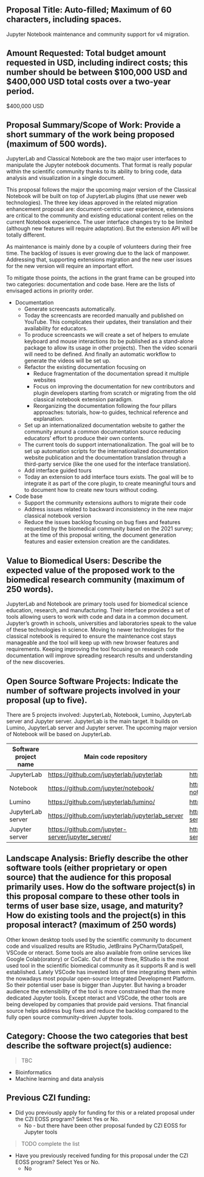 ## Proposal Title: Auto-filled; Maximum of 60 characters, including spaces.

Jupyter Notebook maintenance and community support for v4 migration.

## Amount Requested: Total budget amount requested in USD, including indirect costs; this number should be between $100,000 USD and $400,000 USD total costs over a two-year period.

$400,000 USD

## Proposal Summary/Scope of Work: Provide a short summary of the work being proposed (maximum of 500 words).

JupyterLab and Classical Notebook are the two major user interfaces to manipulate the Jupyter notebook documents. That format is really popular within the scientific community thanks to its ability to bring code, data analysis and visualization in a single document.

This proposal follows the major the upcoming major version of the Classical Notebook will be built on top of JupyterLab plugins (that use newer web technologies). The three key ideas approved in the related migration enhancement proposal are: document-centric user experience, extensions are critical to the community and existing educational content relies on the current Notebook experience. The user interface changes try to be limited (although new features will require adaptation). But the extension API will be totally different.

As maintenance is mainly done by a couple of volunteers during their free time. The backlog of issues is ever growing due to the lack of manpower. Addressing that, supporting extensions migration and the new user issues for the new version will require an important effort.

To mitigate those points, the actions in the grant frame can be grouped into two categories: documentation and code base. Here are the lists of envisaged actions in priority order.

- Documentation
  - Generate screencasts automatically.
  - Today the screencasts are recorded manually and published on YouTube. This complicates their updates, their translation and their availability for educators.
  - To produce screencasts we will create a set of helpers to emulate keyboard and mouse interactions (to be published as a stand-alone package to allow its usage in other projects). Then the video scenarii will need to be defined. And finally an automatic workflow to generate the videos will be set up.
  - Refactor the existing documentation focusing on
    - Reduce fragmentation of the documentation spread it multiple websites
    - Focus on improving the documentation for new contributors and plugin developers starting from scratch or migrating from the old classical notebook extension paradigm.
    - Reorganizing the documentation following the four pillars approaches: tutorials, how-to guides, technical reference and explanation.
  - Set up an internationalized documentation website to gather the community around a common documentation source reducing educators' effort to produce their own contents.
  - The current tools do support internationalization. The goal will be to set up automation scripts for the internationalized documentation website publication and the documentation translation through a third-party service (like the one used for the interface translation).
  - Add interface guided tours
  - Today an extension to add interface tours exists. The goal will be to integrate it as part of the core plugin, to create meaningful tours and to document how to create new tours without coding.
- Code base
  - Support the community extensions authors to migrate their code
  - Address issues related to backward inconsistency in the new major classical notebook version
  - Reduce the issues backlog focusing on bug fixes and features requested by the biomedical community based on the 2021 survey; at the time of this proposal writing, the document generation features and easier extension creation are the candidates.

## Value to Biomedical Users: Describe the expected value of the proposed work to the biomedical research community (maximum of 250 words).

JupyterLab and Notebook are primary tools used for biomedical science education, research, and manufacturing. Their interface provides a set of tools allowing users to work with code and data in a common document. Jupyter’s growth in schools, universities and laboratories speak to the value of these technologies in science.
Moving to newer technologies for the classical notebook is required to ensure the maintenance cost stays manageable and the tool will keep up with new browser features and requirements.
Keeping improving the tool focusing on research code documentation will improve spreading research results and understanding of the new discoveries.

## Open Source Software Projects: Indicate the number of software projects involved in your proposal (up to five).

There are 5 projects involved: JupyterLab, Notebook, Lumino, JupyterLab server and Jupyter server. JupyterLab is the main target. It builds on Lumino, JupyterLab server and Jupyter server. The upcoming major version of Notebook will be based on JupyterLab.

| Software project name | Main code repository | Homepage |
| --- | --- | --- |
| JupyterLab | https://github.com/jupyterlab/jupyterlab |  https://jupyterlab.readthedocs.io/ |
| Notebook | https://github.com/jupyter/notebook/ | https://jupyter-notebook.readthedocs.io/ |
| Lumino | https://github.com/jupyterlab/lumino/ | https://lumino.readthedocs.io/ |
| JupyterLab server | https://github.com/jupyterlab/jupyterlab_server | https://jupyterlab-server.readthedocs.io/ |
| Jupyter server | https://github.com/jupyter-server/jupyter_server/ | https://jupyter-server.readthedocs.io/ |


## Landscape Analysis: Briefly describe the other software tools (either proprietary or open source) that the audience for this proposal primarily uses. How do the software project(s) in this proposal compare to these other tools in terms of user base size, usage, and maturity? How do existing tools and the project(s) in this proposal interact? (maximum of 250 words)

Other known desktop tools used by the scientific community to document code and visualized results are RStudio, JetBrains PyCharm/DataSpell, VSCode or nteract. Some tools are also available from online services like Google Colab(oratory) or CoCalc. Out of those three, RStudio is the most used tool in the scientific biomedical community as it supports R and is well established.
Lately VSCode has invested lots of time integrating them within the nowadays most popular open-source Integrated Development Platform. So their potential user base is bigger than Jupyter. But having a broader audience the extensibility of the tool is more constrained than the more dedicated Jupyter tools.
Except nteract and VSCode, the other tools are being developed by companies that provide paid versions. That financial source helps address bug fixes and reduce the backlog compared to the fully open source community-driven Jupyter tools.

## Category: Choose the two categories that best describe the software project(s) audience:

> TBC

- Bioinformatics
- Machine learning and data analysis

## Previous CZI funding:

- Did you previously apply for funding for this or a related proposal under the CZI EOSS program? Select Yes or No.
  - No - but there have been other proposal funded by CZI EOSS for Jupyter tools

> TODO complete the list

- Have you previously received funding for this proposal under the CZI EOSS program? Select Yes or No.
  - No
